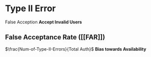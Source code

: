 # Type II Error
False Acception
**Accept Invalid Users**
## False Acceptance Rate ([[FAR]])
$\frac{Num-of-Type-II-Errors}{Total Auth}$
**Bias towards Availability**